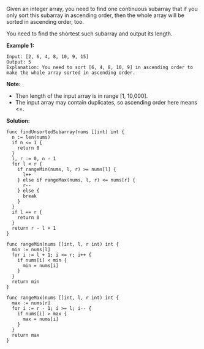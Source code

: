 Given an integer array, you need to find one continuous subarray that if you only sort this subarray in ascending order, then the whole array will be sorted in ascending order, too.

You need to find the shortest such subarray and output its length.

**Example 1:**
```
Input: [2, 6, 4, 8, 10, 9, 15]
Output: 5
Explanation: You need to sort [6, 4, 8, 10, 9] in ascending order to make the whole array sorted in ascending order.
```

**Note:**
- Then length of the input array is in range [1, 10,000].
- The input array may contain duplicates, so ascending order here means <=.

**Solution:**

```golang
func findUnsortedSubarray(nums []int) int {
  n := len(nums)
  if n <= 1 {
    return 0
  }
  l, r := 0, n - 1
  for l < r {
    if rangeMin(nums, l, r) >= nums[l] {
      l++
    } else if rangeMax(nums, l, r) <= nums[r] {
      r--
    } else {
      break
    }
  }
  if l == r {
    return 0
  }
  return r - l + 1
}

func rangeMin(nums []int, l, r int) int {
  min := nums[l]
  for i := l + 1; i <= r; i++ {
    if nums[i] < min {
      min = nums[i]
    }
  }
  return min
}

func rangeMax(nums []int, l, r int) int {
  max := nums[r]
  for i := r - 1; i >= l; i-- {
    if nums[i] > max {
      max = nums[i]
    }
  }
  return max
}
```
